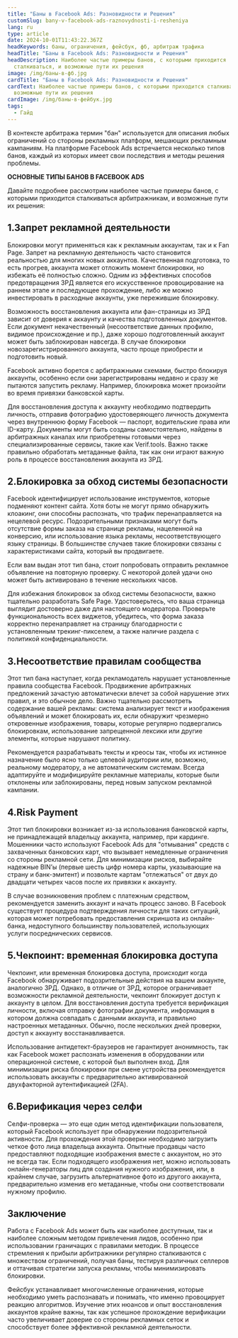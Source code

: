 ```yaml
---
title: "Баны в Facebook Ads: Разновидности и Решения"
customSlug: bany-v-facebook-ads-raznovydnosti-i-resheniya
lang: ru
type: article
date: 2024-10-01T11:43:22.367Z
headKeywords: баны, ограничения, фейсбук, фб, арбитраж трафика
headTitle: "Баны в Facebook Ads: Разновидности и Решения"
headDescription: Наиболее частые примеры банов, с которыми приходится
  сталкиваться, и возможные пути их решения
image: /img/баны-в-фб.jpg
cardTitle: "Баны в Facebook Ads: Разновидности и Решения"
cardText: Наиболее частые примеры банов, с которыми приходится сталкиваться, и
  возможные пути их решения
cardImage: /img/баны-в-фейбук.jpg
tags:
  - Гайд
---
```

В контексте арбитража термин "бан" используется для описания любых ограничений со стороны рекламных платформ, мешающих рекламным кампаниям. На платформе Facebook Ads встречается несколько типов банов, каждый из которых имеет свои последствия и методы решения проблемы.

**ОСНОВНЫЕ ТИПЫ БАНОВ В FACEBOOK ADS**

Давайте подробнее рассмотрим наиболее частые примеры банов, с которыми приходится сталкиваться арбитражникам, и возможные пути их решения:

## 1.Запрет рекламной деятельности

Блокировки могут применяться как к рекламным аккаунтам, так и к Fan Page. Запрет на рекламную деятельность часто становится реальностью для многих новых аккаунтов. Качественная подготовка, то есть прогрев, аккаунта может отложить момент блокировки, но избежать её полностью сложно. Одним из эффективных способов предотвращения ЗРД является его искусственное провоцирование на раннем этапе и последующее прохождение, либо же можно инвестировать в расходные аккаунты, уже пережившие блокировку.

Возможность восстановления аккаунта или фан-страницы из ЗРД зависит от доверия к аккаунту и качества подготовленных документов. Если документ некачественный (несоответствие данных профилю, видимое происхождение и пр.), даже хорошо подготовленный аккаунт может быть заблокирован навсегда. В случае блокировки новозарегистрированного аккаунта, часто проще приобрести и подготовить новый.

Facebook активно борется с арбитражными схемами, быстро блокируя аккаунты, особенно если они зарегистрированы недавно и сразу же пытаются запустить рекламу. Например, блокировка может произойти во время привязки банковской карты.

Для восстановления доступа к аккаунту необходимо подтвердить личность, отправив фотографию удостоверяющего личность документа через внутреннюю форму Facebook — паспорт, водительские права или ID-карту. Документы могут быть созданы самостоятельно, найдены в арбитражных каналах или приобретены готовыми через специализированные сервисы, такие как Verif.tools. Важно также правильно обработать метаданные файла, так как они играют важную роль в процессе восстановления аккаунта из ЗРД.

## 2.Блокировка за обход системы безопасности

Facebook идентифицирует использование инструментов, которые подменяют контент сайта. Хотя боты не могут прямо обнаружить клоакинг, они способны распознать, что трафик перенаправляется на нецелевой ресурс. Подозрительными признаками могут быть отсутствие формы заказа на странице рекламы, нацеленной на конверсию, или использование языка рекламы, несоответствующего языку страницы. В большинстве случаев такие блокировки связаны с характеристиками сайта, который вы продвигаете.

Если вам выдан этот тип бана, стоит попробовать отправить рекламное объявление на повторную проверку. С некоторой долей удачи оно может быть активировано в течение нескольких часов.

Для избежания блокировок за обход системы безопасности, важно тщательно разработать Safe Page. Удостоверьтесь, что ваша страница выглядит достоверно даже для настоящего модератора. Проверьте функциональность всех виджетов, убедитесь, что форма заказа корректно перенаправляет на страницу благодарности с установленным трекинг-пикселем, а также наличие раздела с политикой конфиденциальности.

## 3.Несоответствие правилам сообщества

Этот тип бана наступает, когда рекламодатель нарушает установленные правила сообщества Facebook. Продвижение арбитражных предложений зачастую автоматически влечет за собой нарушение этих правил, и это обычное дело. Важно тщательно рассмотреть содержание вашей рекламы: система анализирует текст и изображения объявлений и может блокировать их, если обнаружит чрезмерно откровенные изображения, товары, которые регулярно подвергались блокировкам, использование запрещенной лексики или другие элементы, которые нарушают политику.

Рекомендуется разрабатывать тексты и креосы так, чтобы их истинное назначение было ясно только целевой аудитории или, возможно, реальному модератору, а не автоматическим системам. Всегда адаптируйте и модифицируйте рекламные материалы, которые были отклонены или заблокированы, перед новым запуском рекламной кампании.

## 4.Risk Payment

Этот тип блокировки возникает из-за использования банковской карты, не принадлежащей владельцу аккаунта, например, при кардинге. Мошенники часто используют Facebook Ads для "отмывания" средств с захваченных банковских карт, что вызывает немедленные ограничения со стороны рекламной сети. Для минимизации рисков, выбирайте надежные BIN’ы (первые шесть цифр номера карты, указывающие на страну и банк-эмитент) и позвольте картам "отлежаться" от двух до двадцати четырех часов после их привязки к аккаунту.

В случае возникновения проблем с платежным средством, рекомендуется заменить аккаунт и начать процесс заново. В Facebook существует процедура подтверждения личности для таких ситуаций, которая может потребовать предоставления скриншота из онлайн-банка, недоступного большинству пользователей, использующих услуги посреднических сервисов.

## 5.Чекпоинт: временная блокировка доступа

Чекпоинт, или временная блокировка доступа, происходит когда Facebook обнаруживает подозрительные действия на вашем аккаунте, аналогично ЗРД. Однако, в отличие от ЗРД, которое ограничивает возможности рекламной деятельности, чекпоинт блокирует доступ к аккаунту в целом. Для восстановления доступа требуется верификация личности, включая отправку фотографии документа, информация в котором должна совпадать с данными аккаунта, и правильно настроенных метаданных. Обычно, после нескольких дней проверки, доступ к аккаунту восстанавливается.

Использование антидетект-браузеров не гарантирует анонимность, так как Facebook может распознать изменения в оборудовании или операционной системе, с которой был выполнен вход. Для минимизации риска блокировки при смене устройства рекомендуется использовать аккаунты с предварительно активированной двухфакторной аутентификацией (2FA).

## 6.Верификация через селфи

Селфи-проверка — это еще один метод идентификации пользователя, который Facebook использует при обнаружении подозрительной активности. Для прохождения этой проверки необходимо загрузить четкое фото лица владельца аккаунта. Опытные продавцы часто предоставляют подходящие изображения вместе с аккаунтом, но это не всегда так. Если подходящего изображения нет, можно использовать онлайн-генераторы лиц для создания нужного изображения, или, в крайнем случае, загрузить альтернативное фото из другого аккаунта, предварительно изменив его метаданные, чтобы они соответствовали нужному профилю.

## Заключение 

Работа с Facebook Ads может быть как наиболее доступным, так и наиболее сложным методом привлечения лидов, особенно при использовании граничащих с правилами методик. В процессе стремления к прибыли арбитражники регулярно сталкиваются с множеством ограничений, получая баны, тестируя различных селлеров и оттачивая стратегии запуска рекламы, чтобы минимизировать блокировки.

Фейсбук устанавливает многочисленные ограничения, которые необходимо уметь распознавать и понимать, что именно провоцирует реакцию алгоритмов. Изучение этих нюансов и опыт восстановления аккаунтов крайне важны, так как успешное прохождение верификации часто увеличивает доверие со стороны рекламных сеток и способствует более эффективной рекламной деятельности.